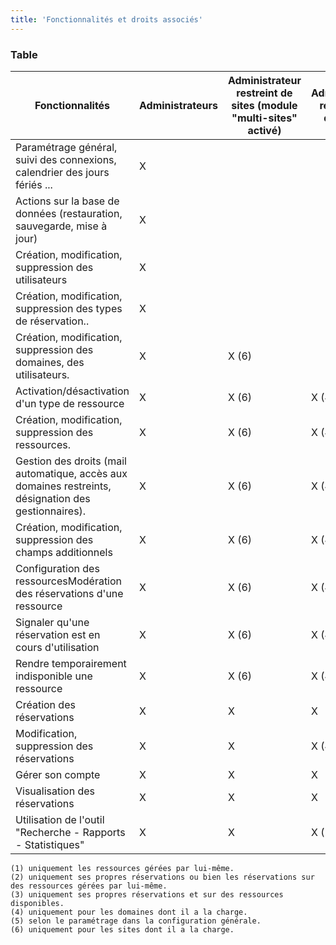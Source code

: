```yaml
---
title: 'Fonctionnalités et droits associés'
---
```


### Table
|Fonctionnalités|Administrateurs|Administrateur restreint de sites (module "multi-sites" activé)|Administrateur restreint de domaines|Gestionnaires de ressources|Gestionnaires d'utilisateurs|Usagers|Visiteurs|
|--- |--- |--- |--- |--- |--- |--- |--- |
|Paramétrage général, suivi des connexions, calendrier des jours fériés ...|X| | | | | | |
|Actions sur la base de données (restauration, sauvegarde, mise à jour)|X|||||||
|Création, modification, suppression des utilisateurs|X||||X|||
|Création, modification, suppression des types de réservation..|X|||||||
|Création, modification, suppression des domaines, des utilisateurs.|X|X (6)||||||
|Activation/désactivation d'un type de ressource|X|X (6)|X (4)|||||
|Création, modification, suppression des ressources.|X|X (6)|X (4)|||||
|Gestion des droits (mail automatique, accès aux domaines restreints, désignation des gestionnaires).|X|X (6)|X (4)|||||
|Création, modification, suppression des champs additionnels|X|X (6)|X (4)|||||
|Configuration des ressourcesModération des réservations d'une ressource|X|X (6)|X (4)|X (1)||||
|Signaler qu'une réservation est en cours d'utilisation|X|X (6)|X (4)|X (1)||||
|Rendre temporairement indisponible une ressource|X|X (6)|X (4)|X (1)||||
|Création des réservations|X|X|X|X|X|X||
|Modification, suppression des réservations|X|X|X (4)|X (2)|X (3)|X (3)||
|Gérer son compte|X|X|X|X|X|X||
|Visualisation des réservations|X|X|X|X|X|X|X|
|Utilisation de l'outil  "Recherche - Rapports - Statistiques"|X|X|X (5)|X (5)|X (5)|X (5)|X (5)|

    (1) uniquement les ressources gérées par lui-même.
    (2) uniquement ses propres réservations ou bien les réservations sur des ressources gérées par lui-même.
    (3) uniquement ses propres réservations et sur des ressources disponibles.
    (4) uniquement pour les domaines dont il a la charge.
    (5) selon le paramétrage dans la configuration générale.
    (6) uniquement pour les sites dont il a la charge.

